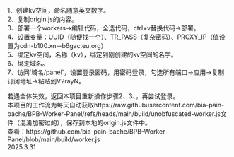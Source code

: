 1、创建kv空间，命名随意英文数字。<br>
2、复制origin.js的内容。<br>
3、部署一个workers→编辑代码，全选代码，ctrl+v替换代码→部署。<br>
4、设置变量：UUID（随便找一个）、TR_PASS（复杂密码）、PROXY_IP（值设置为cdn-b100.xn--b6gac.eu.org）<br>
5、绑定kv空间，名称（kv），绑定到刚创建的kv空间的名字。<br>
6、绑定域名。<br>
7、访问'域名/panel'，设置登录密码，用密码登录，勾选所有端口→应用→复制订阅地址→粘贴到V2rayN。<br>
<p></p>
若遇全体失效，返回本项目重新操作步骤2、3、，再尝试登录。<br>
本项目的工作流为每天自动获取https://raw.githubusercontent.com/bia-pain-bache/BPB-Worker-Panel/refs/heads/main/build/unobfuscated-worker.js文件（混淆加密过的），保存到本地的origin.js文件中。<br>
查看：https://github.com/bia-pain-bache/BPB-Worker-Panel/blob/main/build/worker.js<br>
2025.3.31
